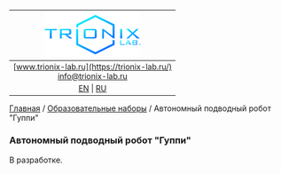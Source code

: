 | ![logo](/logo_nav.png) |
| :---: |
| [www.trionix-lab.ru](https://trionix-lab.ru/) <br/> [info@trionix-lab.ru](mailto:info@trionix-lab.ru) |
| [EN](README.md) \| [RU](README_RU.md) |

[Главная](/README_RU.md) / [Образовательные наборы](/documentation/kids/index_RU.md) / Автономный подводный робот "Гуппи"

### Автономный подводный робот "Гуппи"
В разработке.